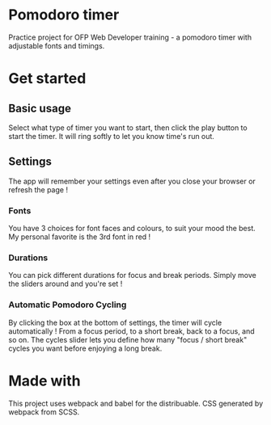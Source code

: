 # Pomodoro timer
Practice project for OFP Web Developer training - a pomodoro timer with adjustable fonts and timings.

# Get started
## Basic usage
Select what type of timer you want to start, then click the play button to start the timer. It will ring softly to let you know time's run out.

## Settings

The app will remember your settings even after you close your browser or refresh the page !

### Fonts
You have 3 choices for font faces and colours, to suit your mood the best. My personal favorite is the 3rd font in red !

### Durations
You can pick different durations for focus and break periods. Simply move the sliders around and you're set !

### Automatic Pomodoro Cycling
By clicking the box at the bottom of settings, the timer will cycle automatically ! From a focus period, to a short break, back to a focus, and so on.
The cycles slider lets you define how many "focus / short break" cycles you want before enjoying a long break.

# Made with
This project uses webpack and babel for the distribuable. CSS generated by webpack from SCSS.
